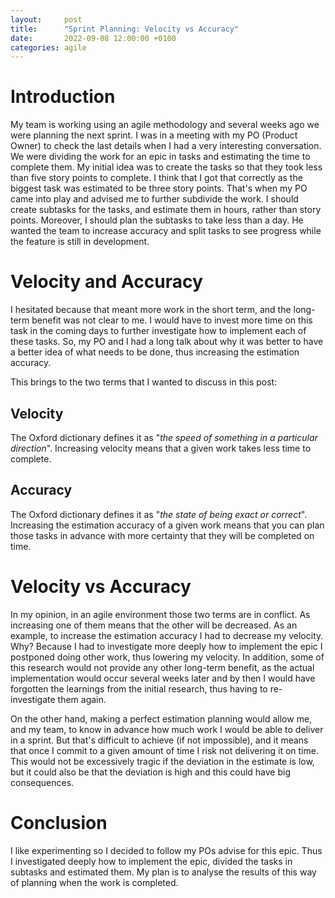 ```yaml
---
layout:     post
title:      "Sprint Planning: Velocity vs Accuracy"
date:       2022-09-08 12:00:00 +0100
categories: agile
---
```


# Introduction

My team is working using an agile methodology and several weeks ago we were planning the next sprint. I was in a meeting with my PO (Product Owner) to check the last details when I had a very interesting conversation. We were dividing the work for an epic in tasks and estimating the time to complete them. My initial idea was to create the tasks so that they took less than five story points to complete. I think that I got that correctly as the biggest task was estimated to be three story points. That's when my PO came into play and advised me to further subdivide the work. I should create subtasks for the tasks, and estimate them in hours, rather than story points. Moreover, I should plan the subtasks to take less than a day. He wanted the team to increase accuracy and split tasks to see progress while the feature is still in development.

# Velocity and Accuracy

I hesitated because that meant more work in the short term, and the long-term benefit was not clear to me. I would have to invest more time on this task in the coming days to further investigate how to implement each of these tasks. So, my PO and I had a long talk about why it was better to have a better idea of what needs to be done, thus increasing the estimation accuracy.

This brings to the two terms that I wanted to discuss in this post:

## Velocity

The Oxford dictionary defines it as "*the speed of something in a particular direction*". Increasing velocity means that a given work takes less time to complete.

## Accuracy

The Oxford dictionary defines it as "*the state of being exact or correct*". Increasing the estimation accuracy of a given work means that you can plan those tasks in advance with more certainty that they will be completed on time.

# Velocity vs Accuracy

In my opinion, in an agile environment those two terms are in conflict. As increasing one of them means that the other will be decreased. As an example, to increase the estimation accuracy I had to decrease my velocity. Why? Because I had to investigate more deeply how to implement the epic I postponed doing other work, thus lowering my velocity. In addition, some of this research would not provide any other long-term benefit, as the actual implementation would occur several weeks later and by then I would have forgotten the learnings from the initial research, thus having to re-investigate them again.

On the other hand, making a perfect estimation planning would allow me, and my team, to know in advance how much work I would be able to deliver in a sprint. But that's difficult to achieve (if not impossible), and it means that once I commit to a given amount of time I risk not delivering it on time. This would not be excessively tragic if the deviation in the estimate is low, but it could also be that the deviation is high and this could have big consequences.

# Conclusion

I like experimenting so I decided to follow my POs advise for this epic. Thus I investigated deeply how to implement the epic, divided the tasks in subtasks and estimated them. My plan is to analyse the results of this way of planning when the work is completed.
